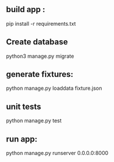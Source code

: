 ## build app :
pip install -r requirements.txt

## Create database
python3 manage.py migrate

## generate fixtures:
python manage.py loaddata fixture.json

## unit tests
python manage.py test

## run app:
python manage.py runserver 0.0.0.0:8000



